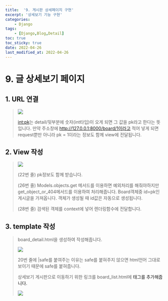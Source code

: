 ```yaml
---
title:  '9. 게시판 상세페이지 구현' 
excerpt: '상세보기 기능 구현' 
categories: 
    - Django 
tags:
    - [Django,Blog,Detail]
toc: true
toc_sticky: true
date: 2022-04-26
last_modified_at: 2022-04-26
---
```

# 9. 글 상세보기 페이지

## 1. URL 연결

> ![](https://img1.daumcdn.net/thumb/R1280x0/?scode=mtistory2&fname=https%3A%2F%2Fblog.kakaocdn.net%2Fdn%2FcDE5su%2FbtqTEMgxq9I%2FqSgfqrDjTLkRFdatoKKX2k%2Fimg.png)
>
> <int:pk>는 detail/뒷부분에 숫자(int타입)이 오게 되면 그 값을 pk라고 한다는 뜻입니다. 만약 주소창에 http://127.0.0.1:8000/board/1이라고 적어 넣게 되면 request뿐만 아니라 pk = 1이라는 정보도 함께 view에 전달됩니다.

## 2. View 작성

> ![](https://img1.daumcdn.net/thumb/R1280x0/?scode=mtistory2&fname=https%3A%2F%2Fblog.kakaocdn.net%2Fdn%2Fyl4Em%2FbtqTvRqhVyB%2FkukfHRbH2pamQ7K1ZT8PI1%2Fimg.png)
>
> (22번 줄) pk정보도 함께 받습니다.
>
> (26번 줄) Models.objects.get 메서드를 이용하면 예외처리를 해줘야하지만 get_object_or_404메서드를 이용하여 처리해줍니다. Board객체중 id=pk인 게시글을 가져옵니다. 객체가 생성될 때 id값은 자동으로 생성됩니다.
>
> (28번 줄) 검색된 객체를 context에 넣어 렌더링함수에 전달합니다.

## 3. template 작성

> board_detail.html을 생성하여 작성해줍니다.
>
> ![](https://img1.daumcdn.net/thumb/R1280x0/?scode=mtistory2&fname=https%3A%2F%2Fblog.kakaocdn.net%2Fdn%2FkPFxz%2FbtqTwWdTInc%2FwSC5avuaBawFGWoCTJhdlK%2Fimg.png)
>
> 20번 줄에 |safe를 붙여주는 이유는 safe를 붙혀주지 않으면 html언어 그대로 보이기 때문에 safe를 붙혀줍니다.
>
> 상세보기 게시판으로 이동하기 위한 링크를 board_list.html에 <a>태그를 추가해줍니다.
>
> ![](https://img1.daumcdn.net/thumb/R1280x0/?scode=mtistory2&fname=https%3A%2F%2Fblog.kakaocdn.net%2Fdn%2FeswMKh%2FbtqTENGymIR%2Ffm1CW6GcgfqyKTdN3GB9t0%2Fimg.png)